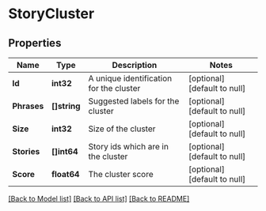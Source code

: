 # StoryCluster

## Properties
Name | Type | Description | Notes
------------ | ------------- | ------------- | -------------
**Id** | **int32** | A unique identification for the cluster | [optional] [default to null]
**Phrases** | **[]string** | Suggested labels for the cluster | [optional] [default to null]
**Size** | **int32** | Size of the cluster | [optional] [default to null]
**Stories** | **[]int64** | Story ids which are in the cluster | [optional] [default to null]
**Score** | **float64** | The cluster score | [optional] [default to null]

[[Back to Model list]](../README.md#documentation-for-models) [[Back to API list]](../README.md#documentation-for-api-endpoints) [[Back to README]](../README.md)


